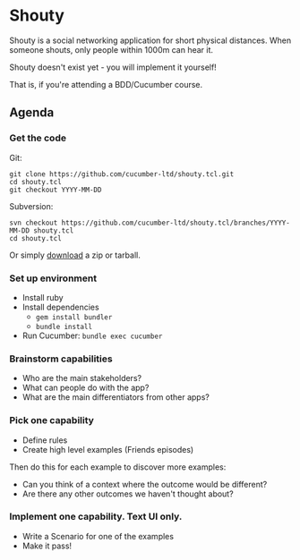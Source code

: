 # Shouty

Shouty is a social networking application for short physical distances.
When someone shouts, only people within 1000m can hear it.

Shouty doesn't exist yet - you will implement it yourself!

That is, if you're attending a BDD/Cucumber course.

## Agenda

### Get the code

Git:

    git clone https://github.com/cucumber-ltd/shouty.tcl.git
    cd shouty.tcl
    git checkout YYYY-MM-DD

Subversion:

    svn checkout https://github.com/cucumber-ltd/shouty.tcl/branches/YYYY-MM-DD shouty.tcl
    cd shouty.tcl

Or simply [download](https://github.com/cucumber-ltd/shouty.tcl/releases) a zip or tarball.

### Set up environment

* Install ruby
* Install dependencies
  * `gem install bundler`
  * `bundle install`
* Run Cucumber: `bundle exec cucumber`

### Brainstorm capabilities

* Who are the main stakeholders?
* What can people do with the app?
* What are the main differentiators from other apps?

### Pick one capability

* Define rules
* Create high level examples (Friends episodes)

Then do this for each example to discover more examples:

* Can you think of a context where the outcome would be different?
* Are there any other outcomes we haven't thought about?

### Implement one capability. Text UI only.

* Write a Scenario for one of the examples
* Make it pass!
